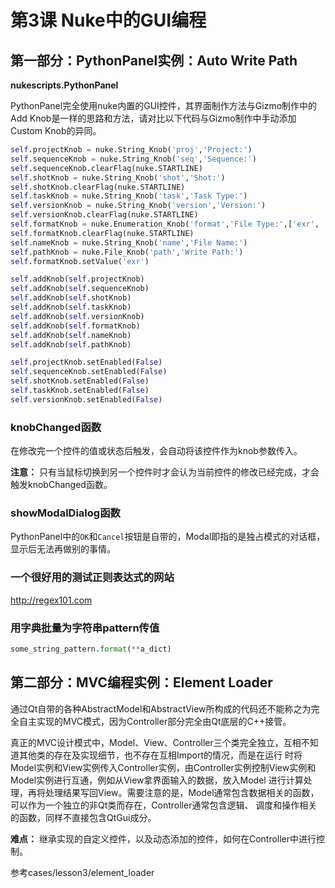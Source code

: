 # 第3课 Nuke中的GUI编程

## 第一部分：PythonPanel实例：Auto Write Path
**nukescripts.PythonPanel**

PythonPanel完全使用nuke内置的GUI控件，其界面制作方法与Gizmo制作中的Add Knob是一样的思路和方法，请对比以下代码与Gizmo制作中手动添加Custom Knob的异同。

```python
self.projectKnob = nuke.String_Knob('proj','Project:')
self.sequenceKnob = nuke.String_Knob('seq','Sequence:')
self.sequenceKnob.clearFlag(nuke.STARTLINE)
self.shotKnob = nuke.String_Knob('shot','Shot:')
self.shotKnob.clearFlag(nuke.STARTLINE)
self.taskKnob = nuke.String_Knob('task','Task Type:')
self.versionKnob = nuke.String_Knob('version','Version:')
self.versionKnob.clearFlag(nuke.STARTLINE)
self.formatKnob = nuke.Enumeration_Knob('format','File Type:',['exr', 'jpg', 'mov'])
self.formatKnob.clearFlag(nuke.STARTLINE)
self.nameKnob = nuke.String_Knob('name','File Name:')
self.pathKnob = nuke.File_Knob('path','Write Path:')
self.formatKnob.setValue('exr')

self.addKnob(self.projectKnob)
self.addKnob(self.sequenceKnob)
self.addKnob(self.shotKnob)
self.addKnob(self.taskKnob)
self.addKnob(self.versionKnob)
self.addKnob(self.formatKnob)
self.addKnob(self.nameKnob)
self.addKnob(self.pathKnob)

self.projectKnob.setEnabled(False)
self.sequenceKnob.setEnabled(False)
self.shotKnob.setEnabled(False)
self.taskKnob.setEnabled(False)
self.versionKnob.setEnabled(False)
```

### knobChanged函数
在修改完一个控件的值或状态后触发，会自动将该控件作为knob参数传入。

**注意：** 只有当鼠标切换到另一个控件时才会认为当前控件的修改已经完成，才会触发knobChanged函数。

### showModalDialog函数
PythonPanel中的`OK`和`Cancel`按钮是自带的，Modal即指的是独占模式的对话框，显示后无法再做别的事情。

### 一个很好用的测试正则表达式的网站
http://regex101.com

### 用字典批量为字符串pattern传值
```python
some_string_pattern.format(**a_dict)
```

## 第二部分：MVC编程实例：Element Loader
通过Qt自带的各种AbstractModel和AbstractView所构成的代码还不能称之为完全自主实现的MVC模式，因为Controller部分完全由Qt底层的C++接管。

真正的MVC设计模式中，Model、View、Controller三个类完全独立，互相不知道其他类的存在及实现细节，也不存在互相Import的情况，而是在运行
时将Model实例和View实例传入Controller实例，由Controller实例控制View实例和Model实例进行互通，例如从View拿界面输入的数据，放入Model
进行计算处理，再将处理结果写回View。需要注意的是，Model通常包含数据相关的函数，可以作为一个独立的非Qt类而存在，Controller通常包含逻辑、
调度和操作相关的函数，同样不直接包含QtGui成分。

**难点：** 继承实现的自定义控件，以及动态添加的控件，如何在Controller中进行控制。

参考cases/lesson3/element_loader